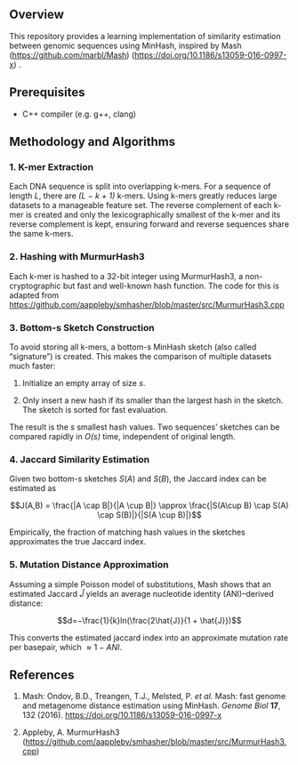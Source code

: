 ## Overview

This repository provides a learning implementation of similarity estimation between genomic sequences using MinHash, inspired by Mash (https://github.com/marbl/Mash) (https://doi.org/10.1186/s13059-016-0997-x) .
## Prerequisites
- C++ compiler (e.g. g++, clang)

## Methodology and Algorithms

### 1. K-mer Extraction

Each DNA sequence is split into overlapping k-mers. For a sequence of length _L_, there are _(L − k + 1)_ k-mers. Using k-mers greatly reduces large datasets to a manageable feature set. The reverse complement of each k-mer is created and only the lexicographically smallest of the k-mer and its reverse complement is kept, ensuring forward and reverse sequences share the same k-mers.

### 2. Hashing with MurmurHash3

Each k-mer is hashed to a 32-bit integer using MurmurHash3, a non-cryptographic but fast and well-known hash function. The code for this is adapted from https://github.com/aappleby/smhasher/blob/master/src/MurmurHash3.cpp

### 3. Bottom-s Sketch Construction

To avoid storing all k-mers, a bottom-s MinHash sketch (also called “signature”) is created. This makes the comparison of multiple datasets much faster:

1. Initialize an empty array of size _s_.
    
2. Only insert a new hash if its smaller than the largest hash in the sketch. The sketch is sorted for fast evaluation.
    
The result is the _s_ smallest hash values. Two sequences’ sketches can be compared rapidly in _O(s)_ time, independent of original length.

### 4. Jaccard Similarity Estimation

Given two bottom-s sketches $S(A)$ and $S(B)$​, the Jaccard index can be estimated as

$$J(A,B) = \frac{|A \cap B|}{|A \cup B|} \approx \frac{|S(A\cup B) \cap S(A) \cap S(B)|}{|S(A \cup B)|}$$

Empirically, the fraction of matching hash values in the sketches approximates the true Jaccard index.

### 5. Mutation Distance Approximation

Assuming a simple Poisson model of substitutions, Mash shows that an estimated Jaccard $\hat{J}$ yields an average nucleotide identity (ANI)–derived distance:

$$d=−\frac{1}{k}ln⁡(\frac{2\hat{J}}{1 + \hat{J}})$$

This converts the estimated jaccard index into an approximate mutation rate per basepair, which $\approx 1 - ANI$.

## References

1. Mash: Ondov, B.D., Treangen, T.J., Melsted, P. _et al._ Mash: fast genome and metagenome distance estimation using MinHash. _Genome Biol_ **17**, 132 (2016). https://doi.org/10.1186/s13059-016-0997-x
    
2. Appleby, A. MurmurHash3 (https://github.com/aappleby/smhasher/blob/master/src/MurmurHash3.cpp)
